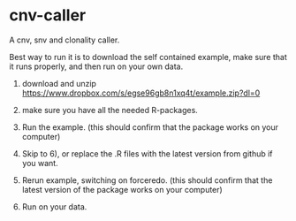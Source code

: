 cnv-caller
==========

A cnv, snv and clonality caller.

Best way to run it is to download the self contained example,
make sure that it runs properly, and then run on your own data.

1) download and unzip https://www.dropbox.com/s/egse96gb8n1xq4t/example.zip?dl=0

2) make sure you have all the needed R-packages.

3) Run the example. (this should confirm that the package works on your computer)

4) Skip to 6), or replace the .R files with the latest version from github if you want.

5) Rerun example, switching on forceredo. (this should confirm that the latest version of the package works on your computer)

6) Run on your data.
